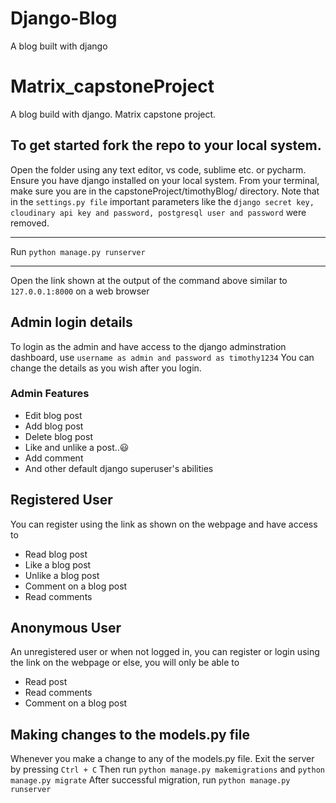 # Django-Blog
A blog built with django
# Matrix_capstoneProject
A blog build with django. Matrix capstone project.
## To get started fork the repo to your local system.
Open the folder using any text editor, vs code, sublime etc. or pycharm.
Ensure you have django installed on your local system.
From your terminal, make sure you are in the capstoneProject/timothyBlog/ directory.
Note that in the `settings.py file` important parameters like the `django secret key, cloudinary api key and password, postgresql user and password` were removed.
***
Run `python manage.py runserver` 
***
Open the link shown at the output of the command above similar to `127.0.0.1:8000` on a web browser
## Admin login details
To login as the admin and have access to the django adminstration dashboard, use `username as admin and password as timothy1234`
You can change the details as you wish after you login.
### Admin Features
* Edit blog post
* Add blog post
* Delete blog post
* Like and unlike a post..😃
* Add comment
* And other default django superuser's abilities
## Registered User
You can register using the link as shown on the webpage and have access to
* Read blog post
* Like a blog post
* Unlike a blog post
* Comment on a blog post
* Read comments
## Anonymous User
An unregistered user or when not logged in, you can register or login using the link on the webpage or else, you will only be able to 
* Read post
* Read comments
* Comment on a blog post
## Making changes to the models.py file
Whenever you make a change to any of the models.py file.
Exit the server by pressing `Ctrl + C`
Then run `python manage.py makemigrations` and `python manage.py migrate`
After successful migration, run `python manage.py runserver`
